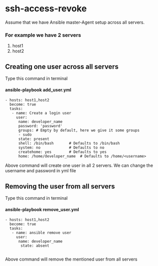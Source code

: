 # ssh-access-revoke
Assume that we have Ansible master-Agent setup across all servers. 

### For example we have 2 servers 
1. host1
2. host2

##  Creating one user across all servers

Type this command in terminal
#### ansible-playbook add_user.yml
``` ---
- hosts: host1,host2
  become: true
  tasks:
   - name: Create a login user
     user:
      name: developer_name
      password: 'password'
      groups: # Empty by default, here we give it some groups
      - sudo
      state: present
      shell: /bin/bash       # Defaults to /bin/bash
      system: no             # Defaults to no
      createhome: yes        # Defaults to yes
      home: /home/developer_name  # Defaults to /home/<username>
```  
Above command will create one user in all 2 servers. We can change the username and password in yml file

##  Removing the user from all servers

Type this command in terminal
#### ansible-playbook remove_user.yml
``` ---
- hosts: host1,host2
  become: true
  tasks:
   - name: ansible remove user
     user:
      name: developer_name
       state: absent
     
```  
Above command will remove the mentioned user from all servers
